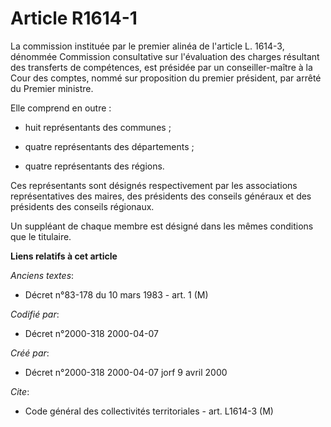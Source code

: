 # Article R1614-1

La commission instituée par le premier alinéa de l'article L. 1614-3, dénommée Commission consultative sur l'évaluation des
charges résultant des transferts de compétences, est présidée par un conseiller-maître à la Cour des comptes, nommé sur
proposition du premier président, par arrêté du Premier ministre.

Elle comprend en outre :

- huit représentants des communes ;

- quatre représentants des départements ;

- quatre représentants des régions.

Ces représentants sont désignés respectivement par les associations représentatives des maires, des présidents des conseils
généraux et des présidents des conseils régionaux.

Un suppléant de chaque membre est désigné dans les mêmes conditions que le titulaire.

**Liens relatifs à cet article**

_Anciens textes_:

  - Décret n°83-178 du 10 mars 1983 - art. 1 (M)

_Codifié par_:

  - Décret n°2000-318 2000-04-07

_Créé par_:

  - Décret n°2000-318 2000-04-07 jorf 9 avril 2000

_Cite_:

  - Code général des collectivités territoriales - art. L1614-3 (M)
